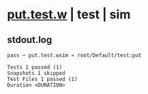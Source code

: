 # [put.test.w](../../../../../../tests/sdk_tests/bucket/put.test.w) | test | sim

## stdout.log
```log
pass ─ put.test.wsim » root/Default/test:put

Tests 1 passed (1)
Snapshots 1 skipped
Test Files 1 passed (1)
Duration <DURATION>
```

